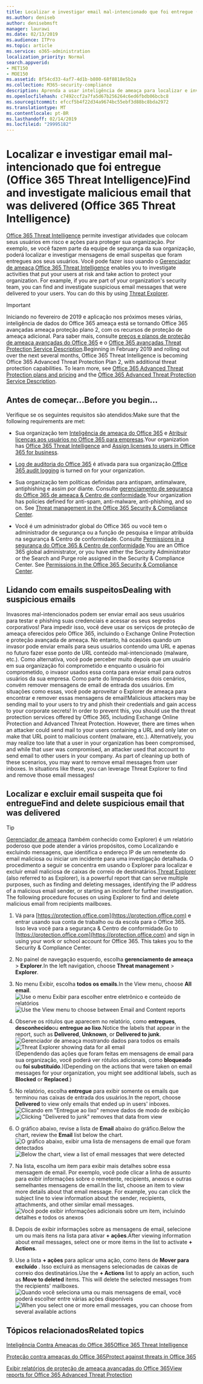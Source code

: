 ```yaml
---
title: Localizar e investigar email mal-intencionado que foi entregue (Office 365 Threat Intelligence)
ms.author: deniseb
author: denisebmsft
manager: laurawi
ms.date: 02/13/2019
ms.audience: ITPro
ms.topic: article
ms.service: o365-administration
localization_priority: Normal
search.appverid:
- MET150
- MOE150
ms.assetid: 8f54cd33-4af7-4d1b-b800-68f8818e5b2a
ms.collection: M365-security-compliance
description: Aprenda a usar inteligência de ameaça para localizar e investigar email mal-intencionado.
ms.openlocfilehash: c7492ccf2a7fa5d67b256264c6ed6fbdb06bcbc8
ms.sourcegitcommit: efccf5b4f22d34a9674bc55ebf3d88bc8bda2972
ms.translationtype: MT
ms.contentlocale: pt-BR
ms.lasthandoff: 02/14/2019
ms.locfileid: "29995182"
---
```

# <a name="find-and-investigate-malicious-email-that-was-delivered-office-365-threat-intelligence"></a><span data-ttu-id="5d8d9-103">Localizar e investigar email mal-intencionado que foi entregue (Office 365 Threat Intelligence)</span><span class="sxs-lookup"><span data-stu-id="5d8d9-103">Find and investigate malicious email that was delivered (Office 365 Threat Intelligence)</span></span>

<span data-ttu-id="5d8d9-p101">[Office 365 Threat Intelligence](office-365-ti.md) permite investigar atividades que colocam seus usuários em risco e ações para proteger sua organização. Por exemplo, se você fazem parte da equipe de segurança da sua organização, poderá localizar e investigar mensagens de email suspeitas que foram entregues aos seus usuários. Você pode fazer isso usando o [Gerenciador de ameaça](get-started-with-ti.md#threat-explorer).</span><span class="sxs-lookup"><span data-stu-id="5d8d9-p101">[Office 365 Threat Intelligence](office-365-ti.md) enables you to investigate activities that put your users at risk and take action to protect your organization. For example, if you are part of your organization's security team, you can find and investigate suspicious email messages that were delivered to your users. You can do this by using [Threat Explorer](get-started-with-ti.md#threat-explorer).</span></span>
  
> [!IMPORTANT]
> <span data-ttu-id="5d8d9-p102">Iniciando no fevereiro de 2019 e aplicação nos próximos meses várias, inteligência de dados do Office 365 ameaça está se tornando Office 365 avançadas ameaça proteção plano 2, com os recursos de proteção de ameaça adicional. Para saber mais, consulte [preços e planos de proteção de ameaça avançadas do Office 365](https://products.office.com/exchange/advance-threat-protection) e o [Office 365 avançadas Threat Protection Service Description](https://docs.microsoft.com/office365/servicedescriptions/office-365-advanced-threat-protection-service-description).</span><span class="sxs-lookup"><span data-stu-id="5d8d9-p102">Beginning in February 2019 and rolling out over the next several months, Office 365 Threat Intelligence is becoming Office 365 Advanced Threat Protection Plan 2, with additional threat protection capabilities. To learn more, see [Office 365 Advanced Threat Protection plans and pricing](https://products.office.com/exchange/advance-threat-protection) and the [Office 365 Advanced Threat Protection Service Description](https://docs.microsoft.com/office365/servicedescriptions/office-365-advanced-threat-protection-service-description).</span></span>
  
## <a name="before-you-begin"></a><span data-ttu-id="5d8d9-109">Antes de começar...</span><span class="sxs-lookup"><span data-stu-id="5d8d9-109">Before you begin...</span></span>

<span data-ttu-id="5d8d9-110">Verifique se os seguintes requisitos são atendidos:</span><span class="sxs-lookup"><span data-stu-id="5d8d9-110">Make sure that the following requirements are met:</span></span>
  
- <span data-ttu-id="5d8d9-111">Sua organização tem [Inteligência de ameaça do Office 365](office-365-ti.md) e [Atribuir licenças aos usuários no Office 365 para empresas](https://support.office.com/article/997596b5-4173-4627-b915-36abac6786dc).</span><span class="sxs-lookup"><span data-stu-id="5d8d9-111">Your organization has [Office 365 Threat Intelligence](office-365-ti.md) and [Assign licenses to users in Office 365 for business](https://support.office.com/article/997596b5-4173-4627-b915-36abac6786dc).</span></span>
    
- <span data-ttu-id="5d8d9-112">[Log de auditoria do Office 365](turn-audit-log-search-on-or-off.md) é ativada para sua organização.</span><span class="sxs-lookup"><span data-stu-id="5d8d9-112">[Office 365 audit logging](turn-audit-log-search-on-or-off.md) is turned on for your organization.</span></span> 
    
- <span data-ttu-id="5d8d9-p103">Sua organização tem políticas definidas para antispam, antimalware, antiphishing e assim por diante. Consulte [gerenciamento de segurança do Office 365 de ameaça &amp; Centro de conformidade](threat-management.md).</span><span class="sxs-lookup"><span data-stu-id="5d8d9-p103">Your organization has policies defined for anti-spam, anti-malware, anti-phishing, and so on. See [Threat management in the Office 365 Security &amp; Compliance Center](threat-management.md).</span></span>
    
- <span data-ttu-id="5d8d9-p104">Você é um administrador global do Office 365 ou você tem o administrador de segurança ou a função de pesquisa e limpar atribuída na segurança &amp; Centro de conformidade. Consulte [Permissions in a segurança do Office 365 &amp; Centro de conformidade](permissions-in-the-security-and-compliance-center.md).</span><span class="sxs-lookup"><span data-stu-id="5d8d9-p104">You are an Office 365 global administrator, or you have either the Security Administrator or the Search and Purge role assigned in the Security &amp; Compliance Center. See [Permissions in the Office 365 Security &amp; Compliance Center](permissions-in-the-security-and-compliance-center.md).</span></span>
    
## <a name="dealing-with-suspicious-emails"></a><span data-ttu-id="5d8d9-117">Lidando com emails suspeitos</span><span class="sxs-lookup"><span data-stu-id="5d8d9-117">Dealing with suspicious emails</span></span>

<span data-ttu-id="5d8d9-p105">Invasores mal-intencionados podem ser enviar email aos seus usuários para testar e phishing suas credenciais e acessar os seus segredos corporativos! Para impedir isso, você deve usar os serviços de proteção de ameaça oferecidos pelo Office 365, incluindo o Exchange Online Protection e proteção avançada de ameaça. No entanto, há ocasiões quando um invasor pode enviar emails para seus usuários contendo uma URL e apenas no futuro fazer esse ponto de URL conteúdo mal-intencionado (malware, etc.). Como alternativa, você pode perceber muito depois que um usuário em sua organização foi comprometido e enquanto o usuário foi comprometido, o invasor usados essa conta para enviar email para outros usuários da sua empresa. Como parte do limpando esses dois cenários, convém remover mensagens de email de entrada dos usuários. Em situações como essas, você pode aproveitar o Explorer de ameaça para encontrar e remover essas mensagens de email!</span><span class="sxs-lookup"><span data-stu-id="5d8d9-p105">Malicious attackers may be sending mail to your users to try and phish their credentials and gain access to your corporate secrets! In order to prevent this, you should use the threat protection services offered by Office 365, including Exchange Online Protection and Advanced Threat Protection. However, there are times when an attacker could send mail to your users containing a URL and only later on make that URL point to malicious content (malware, etc.). Alternatively, you may realize too late that a user in your organization has been compromised, and while that user was compromised, an attacker used that account to send email to other users in your company. As part of cleaning up both of these scenarios, you may want to remove email messages from user inboxes. In situations like these, you can leverage Threat Explorer to find and remove those email messages!</span></span>
  
## <a name="find-and-delete-suspicious-email-that-was-delivered"></a><span data-ttu-id="5d8d9-124">Localizar e excluir email suspeita que foi entregue</span><span class="sxs-lookup"><span data-stu-id="5d8d9-124">Find and delete suspicious email that was delivered</span></span>

> [!TIP]
> <span data-ttu-id="5d8d9-p106">[Gerenciador de ameaça](get-started-with-ti.md#threat-explorer) (também conhecido como Explorer) é um relatório poderoso que pode atender a vários propósitos, como Localizando e excluindo mensagens, que identifica o endereço IP de um remetente do email maliciosa ou iniciar um incidente para uma investigação detalhada. O procedimento a seguir se concentra em usando o Explorer para localizar e excluir email maliciosa de caixas de correio de destinatários.</span><span class="sxs-lookup"><span data-stu-id="5d8d9-p106">[Threat Explorer](get-started-with-ti.md#threat-explorer) (also referred to as Explorer), is a powerful report that can serve multiple purposes, such as finding and deleting messages, identifying the IP address of a malicious email sender, or starting an incident for further investigation. The following procedure focuses on using Explorer to find and delete malicious email from recipients mailboxes.</span></span> 
  
1. <span data-ttu-id="5d8d9-p107">Vá para [https://protection.office.com](https://protection.office.com) e entrar usando sua conta de trabalho ou da escola para o Office 365. Isso leva você para a segurança &amp; Centro de conformidade.</span><span class="sxs-lookup"><span data-stu-id="5d8d9-p107">Go to [https://protection.office.com](https://protection.office.com) and sign in using your work or school account for Office 365. This takes you to the Security &amp; Compliance Center.</span></span> 
    
2. <span data-ttu-id="5d8d9-129">No painel de navegação esquerdo, escolha **gerenciamento de ameaça** \> **Explorer**.</span><span class="sxs-lookup"><span data-stu-id="5d8d9-129">In the left navigation, choose **Threat management** \> **Explorer**.</span></span>
    
3. <span data-ttu-id="5d8d9-130">No menu Exibir, escolha **todos os emails**.</span><span class="sxs-lookup"><span data-stu-id="5d8d9-130">In the View menu, choose **All email**.</span></span><br/><span data-ttu-id="5d8d9-131">![Use o menu Exibir para escolher entre eletrônico e conteúdo de relatórios](media/d39013ff-93b6-42f6-bee5-628895c251c2.png)</span><span class="sxs-lookup"><span data-stu-id="5d8d9-131">![Use the View menu to choose between Email and Content reports](media/d39013ff-93b6-42f6-bee5-628895c251c2.png)</span></span>
  
4. <span data-ttu-id="5d8d9-132">Observe os rótulos que aparecem no relatório, como **entregues**, **desconhecido**ou **entregue ao lixo**.</span><span class="sxs-lookup"><span data-stu-id="5d8d9-132">Notice the labels that appear in the report, such as **Delivered**, **Unknown**, or **Delivered to junk**.</span></span><br/><span data-ttu-id="5d8d9-133">![Gerenciador de ameaça mostrando dados para todos os emails](media/208826ed-a85e-446f-b276-b5fdc312fbcb.png)</span><span class="sxs-lookup"><span data-stu-id="5d8d9-133">![Threat Explorer showing data for all email](media/208826ed-a85e-446f-b276-b5fdc312fbcb.png)</span></span><br/><span data-ttu-id="5d8d9-134">(Dependendo das ações que foram feitas em mensagens de email para sua organização, você poderá ver rótulos adicionais, como **bloqueado** ou **foi substituído**.)</span><span class="sxs-lookup"><span data-stu-id="5d8d9-134">(Depending on the actions that were taken on email messages for your organization, you might see additional labels, such as **Blocked** or **Replaced**.)</span></span>
    
5. <span data-ttu-id="5d8d9-135">No relatório, escolha **entregue** para exibir somente os emails que terminou nas caixas de entrada dos usuários.</span><span class="sxs-lookup"><span data-stu-id="5d8d9-135">In the report, choose **Delivered** to view only emails that ended up in users' inboxes.</span></span><br/><span data-ttu-id="5d8d9-136">![Clicando em "Entregue ao lixo" remove dados de modo de exibição](media/e6fb2e47-461e-4f6f-8c65-c331bd858758.png)</span><span class="sxs-lookup"><span data-stu-id="5d8d9-136">![Clicking "Delivered to junk" removes that data from view](media/e6fb2e47-461e-4f6f-8c65-c331bd858758.png)</span></span>
  
6. <span data-ttu-id="5d8d9-137">O gráfico abaixo, revise a lista de **Email** abaixo do gráfico.</span><span class="sxs-lookup"><span data-stu-id="5d8d9-137">Below the chart, review the **Email** list below the chart.</span></span><br/><span data-ttu-id="5d8d9-138">![O gráfico abaixo, exibir uma lista de mensagens de email que foram detectados](media/dfb60590-1236-499d-97da-86c68621e2bc.png)</span><span class="sxs-lookup"><span data-stu-id="5d8d9-138">![Below the chart, view a list of email messages that were detected](media/dfb60590-1236-499d-97da-86c68621e2bc.png)</span></span>
  
7. <span data-ttu-id="5d8d9-p108">Na lista, escolha um item para exibir mais detalhes sobre essa mensagem de email. Por exemplo, você pode clicar a linha de assunto para exibir informações sobre o remetente, recipients, anexos e outras semelhantes mensagens de email.</span><span class="sxs-lookup"><span data-stu-id="5d8d9-p108">In the list, choose an item to view more details about that email message. For example, you can click the subject line to view information about the sender, recipients, attachments, and other similar email messages.</span></span><br/>![Você pode exibir informações adicionais sobre um item, incluindo detalhes e todos os anexos](media/5a5707c3-d62a-4610-ae7b-900fff8708b2.png)
  
8. <span data-ttu-id="5d8d9-142">Depois de exibir informações sobre as mensagens de email, selecione um ou mais itens na lista para ativar **+ ações**.</span><span class="sxs-lookup"><span data-stu-id="5d8d9-142">After viewing information about email messages, select one or more items in the list to activate **+ Actions**.</span></span>
    
9. <span data-ttu-id="5d8d9-p109">Use a lista **+ ações** para aplicar uma ação, como itens de **Mover para excluído** . Isso excluirá as mensagens selecionadas de caixas de correio dos destinatários.</span><span class="sxs-lookup"><span data-stu-id="5d8d9-p109">Use the **+ Actions** list to apply an action, such as **Move to deleted** items. This will delete the selected messages from the recipients' mailboxes.</span></span><br/><span data-ttu-id="5d8d9-145">![Quando você seleciona uma ou mais mensagens de email, você poderá escolher entre várias ações disponíveis](media/ef12e10c-60a7-4f66-8f76-68d77ae26de1.png)</span><span class="sxs-lookup"><span data-stu-id="5d8d9-145">![When you select one or more email messages, you can choose from several available actions](media/ef12e10c-60a7-4f66-8f76-68d77ae26de1.png)</span></span>
  
## <a name="related-topics"></a><span data-ttu-id="5d8d9-146">Tópicos relacionados</span><span class="sxs-lookup"><span data-stu-id="5d8d9-146">Related topics</span></span>

[<span data-ttu-id="5d8d9-147">Inteligência Contra Ameaças do Office 365</span><span class="sxs-lookup"><span data-stu-id="5d8d9-147">Office 365 Threat Intelligence</span></span>](office-365-ti.md)
  
[<span data-ttu-id="5d8d9-148">Proteção contra ameaças do Office 365</span><span class="sxs-lookup"><span data-stu-id="5d8d9-148">Protect against threats in Office 365</span></span>](protect-against-threats.md)
  
[<span data-ttu-id="5d8d9-149">Exibir relatórios de proteção de ameaça avançadas do Office 365</span><span class="sxs-lookup"><span data-stu-id="5d8d9-149">View reports for Office 365 Advanced Threat Protection</span></span>](view-reports-for-atp.md)
  

